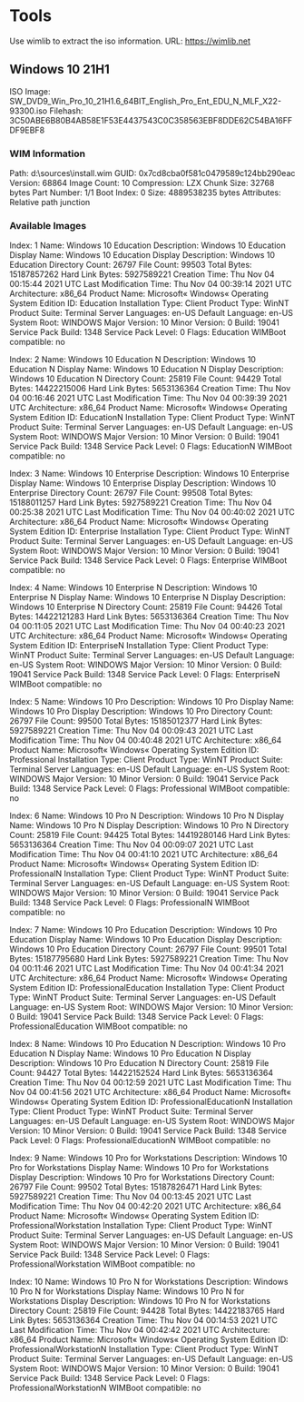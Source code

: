 # Tools

Use wimlib to extract the iso information.
URL: <https://wimlib.net>

## Windows 10 21H1

ISO Image: SW_DVD9_Win_Pro_10_21H1.6_64BIT_English_Pro_Ent_EDU_N_MLF_X22-93300.iso
Filehash: 3C50ABE6B80B4AB58E1F53E4437543C0C358563EBF8DDE62C54BA16FFDF9EBF8

### WIM Information

Path: d:\sources\install.wim
GUID: 0x7cd8cba0f581c0479589c124bb290eac
Version: 68864
Image Count: 10
Compression: LZX
Chunk Size: 32768 bytes
Part Number: 1/1
Boot Index: 0
Size: 4889538235 bytes
Attributes: Relative path junction

### Available Images

Index: 1
Name: Windows 10 Education
Description: Windows 10 Education
Display Name: Windows 10 Education
Display Description: Windows 10 Education
Directory Count: 26797
File Count: 99503
Total Bytes: 15187857262
Hard Link Bytes: 5927589221
Creation Time: Thu Nov 04 00:15:44 2021 UTC
Last Modification Time: Thu Nov 04 00:39:14 2021 UTC
Architecture: x86_64
Product Name: Microsoft« Windows« Operating System
Edition ID: Education
Installation Type: Client
Product Type: WinNT
Product Suite: Terminal Server
Languages: en-US
Default Language: en-US
System Root: WINDOWS
Major Version: 10
Minor Version: 0
Build: 19041
Service Pack Build: 1348
Service Pack Level: 0
Flags: Education
WIMBoot compatible: no

Index: 2
Name: Windows 10 Education N
Description: Windows 10 Education N
Display Name: Windows 10 Education N
Display Description: Windows 10 Education N
Directory Count: 25819
File Count: 94429
Total Bytes: 14422215006
Hard Link Bytes: 5653136364
Creation Time: Thu Nov 04 00:16:46 2021 UTC
Last Modification Time: Thu Nov 04 00:39:39 2021 UTC
Architecture: x86_64
Product Name: Microsoft« Windows« Operating System
Edition ID: EducationN
Installation Type: Client
Product Type: WinNT
Product Suite: Terminal Server
Languages: en-US
Default Language: en-US
System Root: WINDOWS
Major Version: 10
Minor Version: 0
Build: 19041
Service Pack Build: 1348
Service Pack Level: 0
Flags: EducationN
WIMBoot compatible: no

Index: 3
Name: Windows 10 Enterprise
Description: Windows 10 Enterprise
Display Name: Windows 10 Enterprise
Display Description: Windows 10 Enterprise
Directory Count: 26797
File Count: 99508
Total Bytes: 15188011257
Hard Link Bytes: 5927589221
Creation Time: Thu Nov 04 00:25:38 2021 UTC
Last Modification Time: Thu Nov 04 00:40:02 2021 UTC
Architecture: x86_64
Product Name: Microsoft« Windows« Operating System
Edition ID: Enterprise
Installation Type: Client
Product Type: WinNT
Product Suite: Terminal Server
Languages: en-US
Default Language: en-US
System Root: WINDOWS
Major Version: 10
Minor Version: 0
Build: 19041
Service Pack Build: 1348
Service Pack Level: 0
Flags: Enterprise
WIMBoot compatible: no

Index: 4
Name: Windows 10 Enterprise N
Description: Windows 10 Enterprise N
Display Name: Windows 10 Enterprise N
Display Description: Windows 10 Enterprise N
Directory Count: 25819
File Count: 94426
Total Bytes: 14422121283
Hard Link Bytes: 5653136364
Creation Time: Thu Nov 04 00:11:05 2021 UTC
Last Modification Time: Thu Nov 04 00:40:23 2021 UTC
Architecture: x86_64
Product Name: Microsoft« Windows« Operating System
Edition ID: EnterpriseN
Installation Type: Client
Product Type: WinNT
Product Suite: Terminal Server
Languages: en-US
Default Language: en-US
System Root: WINDOWS
Major Version: 10
Minor Version: 0
Build: 19041
Service Pack Build: 1348
Service Pack Level: 0
Flags: EnterpriseN
WIMBoot compatible: no

Index: 5
Name: Windows 10 Pro
Description: Windows 10 Pro
Display Name: Windows 10 Pro
Display Description: Windows 10 Pro
Directory Count: 26797
File Count: 99500
Total Bytes: 15185012377
Hard Link Bytes: 5927589221
Creation Time: Thu Nov 04 00:09:43 2021 UTC
Last Modification Time: Thu Nov 04 00:40:48 2021 UTC
Architecture: x86_64
Product Name: Microsoft« Windows« Operating System
Edition ID: Professional
Installation Type: Client
Product Type: WinNT
Product Suite: Terminal Server
Languages: en-US
Default Language: en-US
System Root: WINDOWS
Major Version: 10
Minor Version: 0
Build: 19041
Service Pack Build: 1348
Service Pack Level: 0
Flags: Professional
WIMBoot compatible: no

Index: 6
Name: Windows 10 Pro N
Description: Windows 10 Pro N
Display Name: Windows 10 Pro N
Display Description: Windows 10 Pro N
Directory Count: 25819
File Count: 94425
Total Bytes: 14419280146
Hard Link Bytes: 5653136364
Creation Time: Thu Nov 04 00:09:07 2021 UTC
Last Modification Time: Thu Nov 04 00:41:10 2021 UTC
Architecture: x86_64
Product Name: Microsoft« Windows« Operating System
Edition ID: ProfessionalN
Installation Type: Client
Product Type: WinNT
Product Suite: Terminal Server
Languages: en-US
Default Language: en-US
System Root: WINDOWS
Major Version: 10
Minor Version: 0
Build: 19041
Service Pack Build: 1348
Service Pack Level: 0
Flags: ProfessionalN
WIMBoot compatible: no

Index: 7
Name: Windows 10 Pro Education
Description: Windows 10 Pro Education
Display Name: Windows 10 Pro Education
Display Description: Windows 10 Pro Education
Directory Count: 26797
File Count: 99501
Total Bytes: 15187795680
Hard Link Bytes: 5927589221
Creation Time: Thu Nov 04 00:11:46 2021 UTC
Last Modification Time: Thu Nov 04 00:41:34 2021 UTC
Architecture: x86_64
Product Name: Microsoft« Windows« Operating System
Edition ID: ProfessionalEducation
Installation Type: Client
Product Type: WinNT
Product Suite: Terminal Server
Languages: en-US
Default Language: en-US
System Root: WINDOWS
Major Version: 10
Minor Version: 0
Build: 19041
Service Pack Build: 1348
Service Pack Level: 0
Flags: ProfessionalEducation
WIMBoot compatible: no

Index: 8
Name: Windows 10 Pro Education N
Description: Windows 10 Pro Education N
Display Name: Windows 10 Pro Education N
Display Description: Windows 10 Pro Education N
Directory Count: 25819
File Count: 94427
Total Bytes: 14422152524
Hard Link Bytes: 5653136364
Creation Time: Thu Nov 04 00:12:59 2021 UTC
Last Modification Time: Thu Nov 04 00:41:56 2021 UTC
Architecture: x86_64
Product Name: Microsoft« Windows« Operating System
Edition ID: ProfessionalEducationN
Installation Type: Client
Product Type: WinNT
Product Suite: Terminal Server
Languages: en-US
Default Language: en-US
System Root: WINDOWS
Major Version: 10
Minor Version: 0
Build: 19041
Service Pack Build: 1348
Service Pack Level: 0
Flags: ProfessionalEducationN
WIMBoot compatible: no

Index: 9
Name: Windows 10 Pro for Workstations
Description: Windows 10 Pro for Workstations
Display Name: Windows 10 Pro for Workstations
Display Description: Windows 10 Pro for Workstations
Directory Count: 26797
File Count: 99502
Total Bytes: 15187826471
Hard Link Bytes: 5927589221
Creation Time: Thu Nov 04 00:13:45 2021 UTC
Last Modification Time: Thu Nov 04 00:42:20 2021 UTC
Architecture: x86_64
Product Name: Microsoft« Windows« Operating System
Edition ID: ProfessionalWorkstation
Installation Type: Client
Product Type: WinNT
Product Suite: Terminal Server
Languages: en-US
Default Language: en-US
System Root: WINDOWS
Major Version: 10
Minor Version: 0
Build: 19041
Service Pack Build: 1348
Service Pack Level: 0
Flags: ProfessionalWorkstation
WIMBoot compatible: no

Index: 10
Name: Windows 10 Pro N for Workstations
Description: Windows 10 Pro N for Workstations
Display Name: Windows 10 Pro N for Workstations
Display Description: Windows 10 Pro N for Workstations
Directory Count: 25819
File Count: 94428
Total Bytes: 14422183765
Hard Link Bytes: 5653136364
Creation Time: Thu Nov 04 00:14:53 2021 UTC
Last Modification Time: Thu Nov 04 00:42:42 2021 UTC
Architecture: x86_64
Product Name: Microsoft« Windows« Operating System
Edition ID: ProfessionalWorkstationN
Installation Type: Client
Product Type: WinNT
Product Suite: Terminal Server
Languages: en-US
Default Language: en-US
System Root: WINDOWS
Major Version: 10
Minor Version: 0
Build: 19041
Service Pack Build: 1348
Service Pack Level: 0
Flags: ProfessionalWorkstationN
WIMBoot compatible: no
